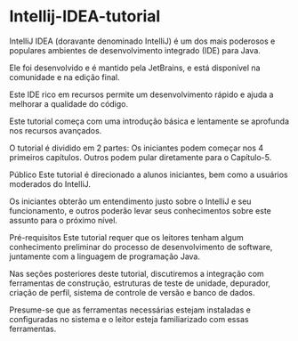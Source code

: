 # Intellij-IDEA-tutorial

IntelliJ IDEA (doravante denominado IntelliJ) é um dos mais poderosos e populares ambientes de desenvolvimento integrado (IDE) para Java.

Ele foi desenvolvido e é mantido pela JetBrains, e está disponível na comunidade e na edição final.

Este IDE rico em recursos permite um desenvolvimento rápido e ajuda a melhorar a qualidade do código.

Este tutorial começa com uma introdução básica e lentamente se aprofunda nos recursos avançados.

O tutorial é dividido em 2 partes: 
Os iniciantes podem começar nos 4 primeiros capítulos. 
Outros podem pular diretamente para o Capítulo-5.

Público
Este tutorial é direcionado a alunos iniciantes, bem como a usuários moderados do IntelliJ.

Os iniciantes obterão um entendimento justo sobre o IntelliJ e seu funcionamento, e outros poderão levar seus conhecimentos sobre este assunto para o próximo nível.

Pré-requisitos
Este tutorial requer que os leitores tenham algum conhecimento preliminar do processo de desenvolvimento de software, juntamente com a linguagem de programação Java.

Nas seções posteriores deste tutorial, discutiremos a integração com ferramentas de construção, estruturas de teste de unidade, depurador, criação de perfil, sistema 
de controle de versão e banco de dados.

Presume-se que as ferramentas necessárias estejam instaladas e configuradas no sistema e o leitor esteja familiarizado com essas ferramentas. 
